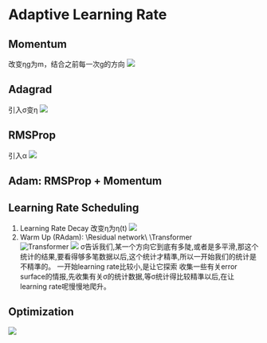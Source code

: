 # Adaptive Learning Rate
## Momentum
改变ηg为m，结合之前每一次g的方向
![](https://gitee.com/unclestrong/deep-learning21_note/raw/master/imgbed/image-20210315173052976.png)
## Adagrad
引入σ变η
![](https://gitee.com/unclestrong/deep-learning21_note/raw/master/imgbed/image-20210319160639783.png)

## RMSProp
引入α
![](https://gitee.com/unclestrong/deep-learning21_note/raw/master/imgbed/image-20210319212301760.png)


## Adam: RMSProp + Momentum

## Learning Rate Scheduling

1. Learning Rate Decay
改变η为η(t)
![](https://gitee.com/unclestrong/deep-learning21_note/raw/master/imgbed/image-20210319221921888.png)
2. Warm Up (RAdam): \Residual network\ \Transformer\
![Transformer](https://gitee.com/unclestrong/deep-learning21_note/raw/master/imgbed/image-20210319222922951.png)
![](https://gitee.com/unclestrong/deep-learning21_note/raw/master/imgbed/image-20210319223155277.png)
σ告诉我们,某一个方向它到底有多陡,或者是多平滑,那这个统计的结果,要看得够多笔数据以后,这个统计才精準,所以一开始我们的统计是不精準的。
一开始learning rate比较小,是让它探索 收集一些有关error surface的情报,先收集有关σ的统计数据,等σ统计得比较精準以后,在让learning rate呢慢慢地爬升。

## Optimization
![](https://gitee.com/unclestrong/deep-learning21_note/raw/master/imgbed/image-20210319223804064.png)
